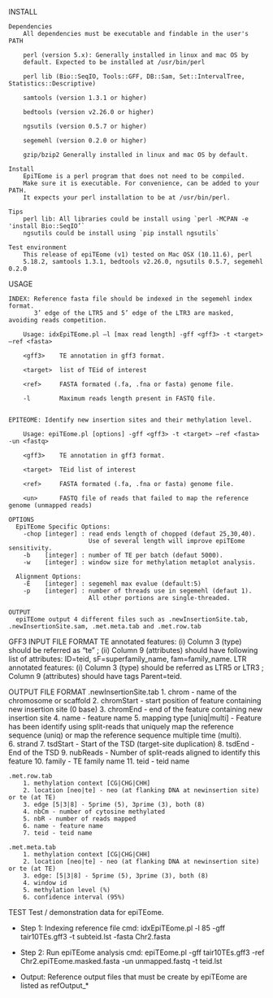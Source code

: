 INSTALL

    Dependencies
        All dependencies must be executable and findable in the user's PATH

        perl (version 5.x): Generally installed in linux and mac OS by
        default. Expected to be installed at /usr/bin/perl

        perl lib (Bio::SeqIO, Tools::GFF, DB::Sam, Set::IntervalTree, Statistics::Descriptive)

        samtools (version 1.3.1 or higher)

        bedtools (version v2.26.0 or higher)

        ngsutils (version 0.5.7 or higher)

        segemehl (version 0.2.0 or higher)

        gzip/bzip2 Generally installed in linux and mac OS by default.

    Install
        EpiTEome is a perl program that does not need to be compiled.
        Make sure it is executable. For convenience, can be added to your PATH.
        It expects your perl installation to be at /usr/bin/perl.

    Tips
        perl lib: All libraries could be install using `perl -MCPAN -e 'install Bio::SeqIO’`
        ngsutils could be install using `pip install ngsutils`

    Test environment
        This release of epiTEome (v1) tested on Mac OSX (10.11.6), perl
        5.18.2, samtools 1.3.1, bedtools v2.26.0, ngsutils 0.5.7, segemehl 0.2.0

USAGE

    INDEX: Reference fasta file should be indexed in the segemehl index format.
           3’ edge of the LTR5 and 5’ edge of the LTR3 are masked, avoiding reads competition.

        Usage: idxEpiTEome.pl —l [max read length] -gff <gff3> -t <target> —ref <fasta>

        <gff3>    TE annotation in gff3 format.
            
        <target>  list of TEid of interest

        <ref>     FASTA formated (.fa, .fna or fasta) genome file.

        -l        Maximum reads length present in FASTQ file.


    EPITEOME: Identify new insertion sites and their methylation level.

        Usage: epiTEome.pl [options] -gff <gff3> -t <target> —ref <fasta> -un <fastq>

        <gff3>    TE annotation in gff3 format.
            
        <target>  TEid list of interest

        <ref>     FASTA formated (.fa, .fna or fasta) genome file.

        <un>      FASTQ file of reads that failed to map the reference genome (unmapped reads)

    OPTIONS
      EpiTEome Specific Options:
        -chop [integer] : read ends length of chopped (defaut 25,30,40).
                          Use of several length will improve epiTEome sensitivity. 
        -b    [integer] : number of TE per batch (defaut 5000).
        -w    [integer] : window size for methylation metaplot analysis.

      Alignment Options:
        -E    [integer] : segemehl max evalue (default:5)
        -p    [integer] : number of threads use in segemehl (defaut 1).
                          All other portions are single-threaded.

    OUTPUT
      epiTEome output 4 different files such as .newInsertionSite.tab, .newInsertionSite.sam, .met.meta.tab and .met.row.tab

GFF3 INPUT FILE FORMAT
    TE annotated features:  (i) Column 3 (type) should be referred as “te” ; (ii) Column 9 (attributes) should have
                            following list of attributes: ID=teid, sF=superfamily_name, fam=family_name.
    LTR annotated features: (i) Column 3 (type) should be referred as LTR5 or LTR3 ; Column 9 (attributes) should have
                            tags Parent=teid.

OUTPUT FILE FORMAT
    .newInsertionSite.tab
        1.  chrom - name of the chromosome or scaffold
        2.  chromStart - start position of feature containing new insertion site (0 base)
        3.  chromEnd - end of the feature containing new insertion site
        4.  name - feature name
        5.  mapping type [uniq|multi] - Feature has been identify using split-reads that uniquely map the reference sequence (uniq)
                                        or map the reference sequence multiple time (multi).  
        6.  strand
        7.  tsdStart - Start of the TSD (target-site duplication)
        8.  tsdEnd - End of the TSD
        9.  nubReads - Number of split-reads aligned to identify this feature
        10. family - TE family name
        11. teid - teid name

    .met.row.tab
        1. methylation context [CG|CHG|CHH]
        2. location [neo|te] - neo (at flanking DNA at newinsertion site) or te (at TE)
        3. edge [5|3|8] - 5prime (5), 3prime (3), both (8)
        4. nbCm - number of cytosine methylated
        5. nbR - number of reads mapped
        6. name - feature name
        7. teid - teid name

    .met.meta.tab
        1. methylation context [CG|CHG|CHH]
        2. location [neo|te] - neo (at flanking DNA at newinsertion site) or te (at TE)
        3. edge: [5|3|8] - 5prime (5), 3prime (3), both (8)
        4. window id
        5. methylation level (%)
        6. confidence interval (95%)

TEST
  Test / demonstration data for epiTEome.

- Step 1: Indexing reference file
	   cmd: idxEpiTEome.pl -l 85 -gff tair10TEs.gff3 -t subteid.lst -fasta Chr2.fasta 

- Step 2: Run epiTEome analysis
	   cmd: epiTEome.pl -gff tair10TEs.gff3 -ref Chr2.epiTEome.masked.fasta -un unmapped.fastq -t teid.lst 

- Output: Reference output files that must be create by epiTEome are listed as refOutput_*